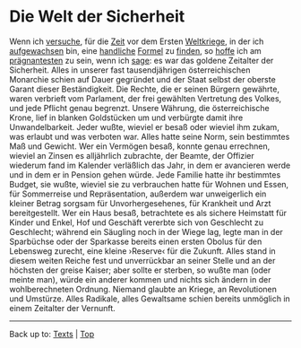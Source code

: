 # Die Welt der Sicherheit

Wenn ich [versuche](../../verbs/v/ve/versuchen.md), für die [Zeit](../../nouns/z/ze/Zeit.md) vor dem Ersten [Weltkriege](../../nouns/w/we/Weltkrieg.md), in der ich [aufgewachsen](../../verbs/a/au/aufwachsen.md) bin, eine [handliche](../../adjectives/h/ha/handlich.md) [Formel](../../nouns/f/fo/Formel.md) zu [finden](../../verbs/f/fi/finden.md), so [hoffe](../../verbs/h/ho/hoffen.md) ich am [prägnantesten](../../adjectives/p/pr/praegnant.md) zu sein, wenn ich [sage](../../verbs/s/sa/sagen.md): es war das goldene Zeitalter der Sicherheit. Alles in unserer fast tausendjährigen österreichischen Monarchie schien auf Dauer gegründet und der Staat selbst der oberste Garant dieser Beständigkeit. Die Rechte, die er seinen Bürgern gewährte, waren verbrieft vom Parlament, der frei gewählten Vertretung des Volkes, und jede Pflicht genau begrenzt. Unsere Währung, die österreichische Krone, lief in blanken Goldstücken um und verbürgte damit ihre Unwandelbarkeit. Jeder wußte, wieviel er besaß oder wieviel ihm zukam, was erlaubt und was verboten war. Alles hatte seine Norm, sein bestimmtes Maß und Gewicht. Wer ein Vermögen besaß, konnte genau errechnen, wieviel an Zinsen es alljährlich zubrachte, der Beamte, der Offizier wiederum fand im Kalender verläßlich das Jahr, in dem er avancieren werde und in dem er in Pension gehen würde. Jede Familie hatte ihr bestimmtes Budget, sie wußte, wieviel sie zu verbrauchen hatte für Wohnen und Essen, für Sommerreise und Repräsentation, außerdem war unweigerlich ein kleiner Betrag sorgsam für Unvorhergesehenes, für Krankheit und Arzt bereitgestellt. Wer ein Haus besaß, betrachtete es als sichere Heimstatt für Kinder und Enkel, Hof und Geschäft vererbte sich von Geschlecht zu Geschlecht; während ein Säugling noch in der Wiege lag, legte man in der Sparbüchse oder der Sparkasse bereits einen ersten Obolus für den Lebensweg zurecht, eine kleine ›Reserve‹ für die Zukunft. Alles stand in diesem weiten Reiche fest und unverrückbar an seiner Stelle und an der höchsten der greise Kaiser; aber sollte er sterben, so wußte man (oder meinte man), würde ein anderer kommen und nichts sich ändern in der wohlberechneten Ordnung. Niemand glaubte an Kriege, an Revolutionen und Umstürze. Alles Radikale, alles Gewaltsame schien bereits unmöglich in einem Zeitalter der Vernunft.

----

Back up to: [Texts](../index.md) | [Top](../../index.md)
